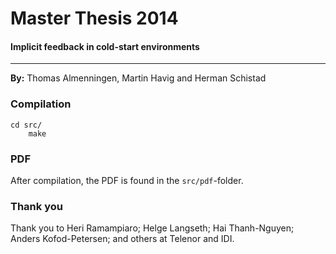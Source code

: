 # Master Thesis 2014
#### Implicit feedback in cold-start environments
----
**By:** Thomas Almenningen, Martin Havig and Herman Schistad

### Compilation

    cd src/
        make

### PDF

After compilation, the PDF is found in the `src/pdf`-folder.

### Thank you

Thank you to Heri Ramampiaro; Helge Langseth; Hai Thanh-Nguyen; Anders
Kofod-Petersen; and others at Telenor and IDI.
